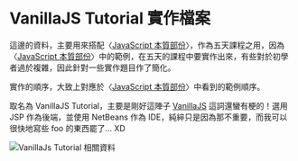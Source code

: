 # VanillaJS Tutorial 實作檔案

這邊的資料，主要用來搭配〈[JavaScript 本質部份](http://openhome.cc/Gossip/JavaScript/)〉，作為五天課程之用，因為〈[JavaScript 本質部份](http://openhome.cc/Gossip/JavaScript/)〉中的範例，在五天的課程中要實作出來，有些對於初學者過於複雜，因此針對一些實作題目作了簡化。

實作的順序，大致上對應於〈[JavaScript 本質部份](http://openhome.cc/Gossip/JavaScript/)〉中看到的範例順序。

取名為 VanillaJS Tutorial，主要是剛好這陣子 [VanillaJS](http://vanilla-js.com/) 這詞還蠻有梗的！選用 JSP 作為後端，並使用 NetBeans 作為 IDE，純綷只是因為那不重要，而我可以很快地寫些 foo 的東西罷了… XD

![VanillaJs Tutorial 相關資料](http://openhome.cc/Gossip/CodeData/EssentialJavaScript/images/EssentialJavaScript.jpg)
